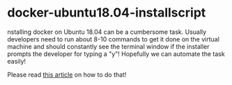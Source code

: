 # docker-ubuntu18.04-installscript
nstalling docker on Ubuntu 18.04 can be a cumbersome task. Usually developers need to run about 8-10 commands to get it done on the virtual machine and should constantly see the terminal window if the installer prompts the developer for typing a "y"!
Hopefully we can automate the task easily!

Please read [this article](https://www.samanamp.com/2019/08/21/automating-the-long-process-of-installing-docker-on-ubuntu-18-04-lts/ "Automating the long process of installing docker on Ubuntu 18.04 LTS") on how to do that!
